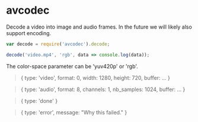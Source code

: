 # avcodec

Decode a video into image and audio frames. In the future we will likely
also support encoding.

```javascript
var decode = require('avcodec').decode;

decode('video.mp4', 'rgb', data => console.log(data));
```

The color-space parameter can be 'yuv420p' or 'rgb'.

> { type: 'video',
>   format: 0,
>   width: 1280,
>   height: 720,
>   buffer: ... }

> { type: 'audio',
>   format: 8,
>   channels: 1,
>   nb_samples: 1024,
>   buffer: ... }

> { type: 'done' }

> { type: 'error',
    message: "Why this failed." }
